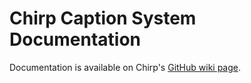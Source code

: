 # Chirp Caption System Documentation

Documentation is available on Chirp's [GitHub wiki page](https://github.com/XR-Access-Initiative/chirp-captions/wiki).
